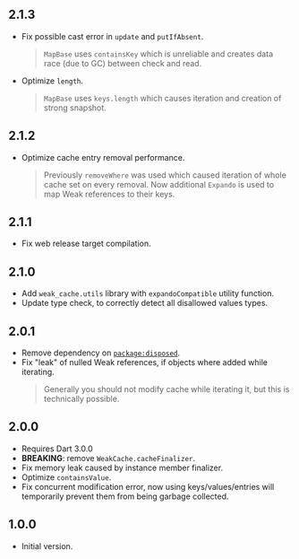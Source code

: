 ## 2.1.3

- Fix possible cast error in `update` and `putIfAbsent`.
  > `MapBase` uses `containsKey` which is unreliable and creates data
  > race (due to GC) between check and read.
- Optimize `length`.
  > `MapBase` uses `keys.length` which causes iteration and creation of
  > strong snapshot.


## 2.1.2

- Optimize cache entry removal performance.
  > Previously `removeWhere` was used which caused iteration of whole cache set
  > on every removal.
  > Now additional `Expando` is used to map Weak references to their keys.

## 2.1.1

- Fix web release target compilation.

## 2.1.0

- Add `weak_cache.utils` library with `expandoCompatible` utility function.
- Update type check, to correctly detect all disallowed values types.

## 2.0.1

- Remove dependency on [`package:disposed`](https://pub.dev/packages/disposed).
- Fix "leak" of nulled Weak references, if objects where added while iterating.
  > Generally you should not modify cache while iterating it, but this is
  > technically possible.

## 2.0.0

- Requires Dart 3.0.0
- **BREAKING**: remove `WeakCache.cacheFinalizer`.
- Fix memory leak caused by instance member finalizer.
- Optimize `containsValue`.
- Fix concurrent modification error, now using keys/values/entries
  will temporarily prevent them from being garbage collected.

## 1.0.0

- Initial version.

